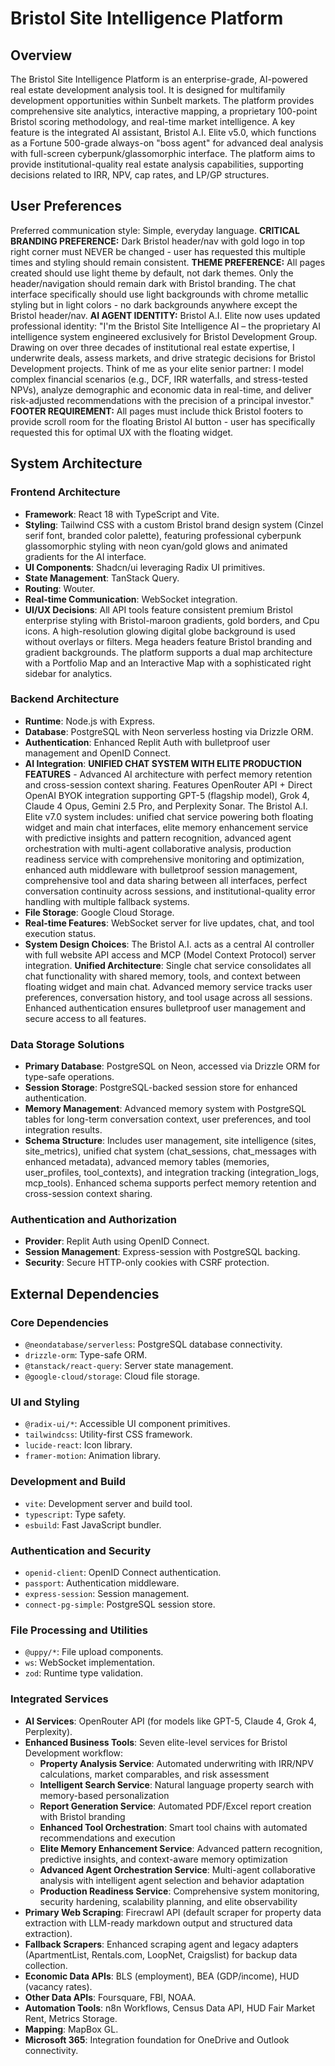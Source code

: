 # Bristol Site Intelligence Platform

## Overview
The Bristol Site Intelligence Platform is an enterprise-grade, AI-powered real estate development analysis tool. It is designed for multifamily development opportunities within Sunbelt markets. The platform provides comprehensive site analytics, interactive mapping, a proprietary 100-point Bristol scoring methodology, and real-time market intelligence. A key feature is the integrated AI assistant, Bristol A.I. Elite v5.0, which functions as a Fortune 500-grade always-on "boss agent" for advanced deal analysis with full-screen cyberpunk/glassomorphic interface. The platform aims to provide institutional-quality real estate analysis capabilities, supporting decisions related to IRR, NPV, cap rates, and LP/GP structures.

## User Preferences
Preferred communication style: Simple, everyday language.
**CRITICAL BRANDING PREFERENCE:** Dark Bristol header/nav with gold logo in top right corner must NEVER be changed - user has requested this multiple times and styling should remain consistent.
**THEME PREFERENCE:** All pages created should use light theme by default, not dark themes. Only the header/navigation should remain dark with Bristol branding. The chat interface specifically should use light backgrounds with chrome metallic styling but in light colors - no dark backgrounds anywhere except the Bristol header/nav.
**AI AGENT IDENTITY:** Bristol A.I. Elite now uses updated professional identity: "I'm the Bristol Site Intelligence AI – the proprietary AI intelligence system engineered exclusively for Bristol Development Group. Drawing on over three decades of institutional real estate expertise, I underwrite deals, assess markets, and drive strategic decisions for Bristol Development projects. Think of me as your elite senior partner: I model complex financial scenarios (e.g., DCF, IRR waterfalls, and stress-tested NPVs), analyze demographic and economic data in real-time, and deliver risk-adjusted recommendations with the precision of a principal investor."
**FOOTER REQUIREMENT:** All pages must include thick Bristol footers to provide scroll room for the floating Bristol AI button - user has specifically requested this for optimal UX with the floating widget.

## System Architecture

### Frontend Architecture
- **Framework**: React 18 with TypeScript and Vite.
- **Styling**: Tailwind CSS with a custom Bristol brand design system (Cinzel serif font, branded color palette), featuring professional cyberpunk glassomorphic styling with neon cyan/gold glows and animated gradients for the AI interface.
- **UI Components**: Shadcn/ui leveraging Radix UI primitives.
- **State Management**: TanStack Query.
- **Routing**: Wouter.
- **Real-time Communication**: WebSocket integration.
- **UI/UX Decisions**: All API tools feature consistent premium Bristol enterprise styling with Bristol-maroon gradients, gold borders, and Cpu icons. A high-resolution glowing digital globe background is used without overlays or filters. Mega headers feature Bristol branding and gradient backgrounds. The platform supports a dual map architecture with a Portfolio Map and an Interactive Map with a sophisticated right sidebar for analytics.

### Backend Architecture
- **Runtime**: Node.js with Express.
- **Database**: PostgreSQL with Neon serverless hosting via Drizzle ORM.
- **Authentication**: Enhanced Replit Auth with bulletproof user management and OpenID Connect.
- **AI Integration**: **UNIFIED CHAT SYSTEM WITH ELITE PRODUCTION FEATURES** - Advanced AI architecture with perfect memory retention and cross-session context sharing. Features OpenRouter API + Direct OpenAI BYOK integration supporting GPT-5 (flagship model), Grok 4, Claude 4 Opus, Gemini 2.5 Pro, and Perplexity Sonar. The Bristol A.I. Elite v7.0 system includes: unified chat service powering both floating widget and main chat interfaces, elite memory enhancement service with predictive insights and pattern recognition, advanced agent orchestration with multi-agent collaborative analysis, production readiness service with comprehensive monitoring and optimization, enhanced auth middleware with bulletproof session management, comprehensive tool and data sharing between all interfaces, perfect conversation continuity across sessions, and institutional-quality error handling with multiple fallback systems.
- **File Storage**: Google Cloud Storage.
- **Real-time Features**: WebSocket server for live updates, chat, and tool execution status.
- **System Design Choices**: The Bristol A.I. acts as a central AI controller with full website API access and MCP (Model Context Protocol) server integration. **Unified Architecture**: Single chat service consolidates all chat functionality with shared memory, tools, and context between floating widget and main chat. Advanced memory service tracks user preferences, conversation history, and tool usage across all sessions. Enhanced authentication ensures bulletproof user management and secure access to all features.

### Data Storage Solutions
- **Primary Database**: PostgreSQL on Neon, accessed via Drizzle ORM for type-safe operations.
- **Session Storage**: PostgreSQL-backed session store for enhanced authentication.
- **Memory Management**: Advanced memory system with PostgreSQL tables for long-term conversation context, user preferences, and tool integration results.
- **Schema Structure**: Includes user management, site intelligence (sites, site_metrics), unified chat system (chat_sessions, chat_messages with enhanced metadata), advanced memory tables (memories, user_profiles, tool_contexts), and integration tracking (integration_logs, mcp_tools). Enhanced schema supports perfect memory retention and cross-session context sharing.

### Authentication and Authorization
- **Provider**: Replit Auth using OpenID Connect.
- **Session Management**: Express-session with PostgreSQL backing.
- **Security**: Secure HTTP-only cookies with CSRF protection.

## External Dependencies

### Core Dependencies
- `@neondatabase/serverless`: PostgreSQL database connectivity.
- `drizzle-orm`: Type-safe ORM.
- `@tanstack/react-query`: Server state management.
- `@google-cloud/storage`: Cloud file storage.

### UI and Styling
- `@radix-ui/*`: Accessible UI component primitives.
- `tailwindcss`: Utility-first CSS framework.
- `lucide-react`: Icon library.
- `framer-motion`: Animation library.

### Development and Build
- `vite`: Development server and build tool.
- `typescript`: Type safety.
- `esbuild`: Fast JavaScript bundler.

### Authentication and Security
- `openid-client`: OpenID Connect authentication.
- `passport`: Authentication middleware.
- `express-session`: Session management.
- `connect-pg-simple`: PostgreSQL session store.

### File Processing and Utilities
- `@uppy/*`: File upload components.
- `ws`: WebSocket implementation.
- `zod`: Runtime type validation.

### Integrated Services
- **AI Services**: OpenRouter API (for models like GPT-5, Claude 4, Grok 4, Perplexity).
- **Enhanced Business Tools**: Seven elite-level services for Bristol Development workflow:
  - **Property Analysis Service**: Automated underwriting with IRR/NPV calculations, market comparables, and risk assessment
  - **Intelligent Search Service**: Natural language property search with memory-based personalization
  - **Report Generation Service**: Automated PDF/Excel report creation with Bristol branding
  - **Enhanced Tool Orchestration**: Smart tool chains with automated recommendations and execution
  - **Elite Memory Enhancement Service**: Advanced pattern recognition, predictive insights, and context-aware memory optimization
  - **Advanced Agent Orchestration Service**: Multi-agent collaborative analysis with intelligent agent selection and behavior adaptation
  - **Production Readiness Service**: Comprehensive system monitoring, security hardening, scalability planning, and elite observability
- **Primary Web Scraping**: Firecrawl API (default scraper for property data extraction with LLM-ready markdown output and structured data extraction).
- **Fallback Scrapers**: Enhanced scraping agent and legacy adapters (ApartmentList, Rentals.com, LoopNet, Craigslist) for backup data collection.
- **Economic Data APIs**: BLS (employment), BEA (GDP/income), HUD (vacancy rates).
- **Other Data APIs**: Foursquare, FBI, NOAA.
- **Automation Tools**: n8n Workflows, Census Data API, HUD Fair Market Rent, Metrics Storage.
- **Mapping**: MapBox GL.
- **Microsoft 365**: Integration foundation for OneDrive and Outlook connectivity.